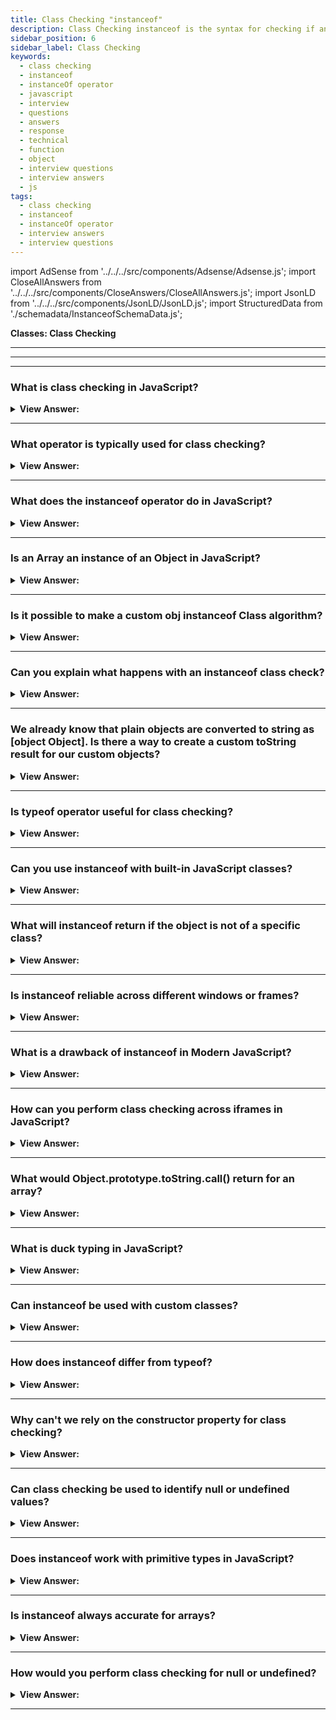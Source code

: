 ```yaml
---
title: Class Checking "instanceof"
description: Class Checking instanceof is the syntax for checking if an object is an instance of a class. The instanceof allows us to check if an object belongs to a  class.
sidebar_position: 6
sidebar_label: Class Checking
keywords:
  - class checking
  - instanceof
  - instanceOf operator
  - javascript
  - interview
  - questions
  - answers
  - response
  - technical
  - function
  - object
  - interview questions
  - interview answers
  - js
tags:
  - class checking
  - instanceof
  - instanceOf operator
  - interview answers
  - interview questions
---
```


import AdSense from '../../../src/components/Adsense/Adsense.js';
import CloseAllAnswers from '../../../src/components/CloseAnswers/CloseAllAnswers.js';
import JsonLD from '../../../src/components/JsonLD/JsonLD.js';
import StructuredData from './schemadata/InstanceofSchemaData.js';

<JsonLD data={StructuredData} />

<head>
  <title>Class Checking instanceof | Frontend Phone Interview Answers</title>
</head>

**Classes: Class Checking**

---

<AdSense />

---

<CloseAllAnswers />

---

### What is class checking in JavaScript?

<details>
  <summary><strong>View Answer:</strong></summary>
  <div>
  <div><strong>Interview Response:</strong> In JavaScript, classes are special functions that are used to create objects. Class checking typically refers to the practice of checking the type or constructor of an object to ensure it was instantiated from a specific class.
  </div><br />
  <div><strong className="codeExample">Code Example:</strong><br /><br />

  <div></div>

Let's say we have a `Car` class, and we want to confirm if a given object is an instance of `Car`. Here's how we might perform class checking in JavaScript:

```javascript
class Car {
    constructor(model, year) {
        this.model = model;
        this.year = year;
    }
}

// Create a new instance of Car
let myCar = new Car('Tesla Model 3', 2022);

// Check if myCar is an instance of Car
if (myCar instanceof Car) {
    console.log('myCar is an instance of Car');
} else {
    console.log('myCar is not an instance of Car');
}
```

In this example, `myCar instanceof Car` will return `true` because `myCar` was created as an instance of the `Car` class. So, the output of this code would be "myCar is an instance of Car".

---

:::note
This is a simple form of class checking. It is important to note that JavaScript is a prototype-based language, and class checking can become more complex when inheritance and other advanced features are used. But for most practical purposes, the `instanceof` operator will serve you well.
:::

  </div>
  </div>
</details>

---

### What operator is typically used for class checking?

<details>
  <summary><strong>View Answer:</strong></summary>
  <div>
  <div><strong>Interview Response:</strong> The `instanceof` operator is typically used in JavaScript for class checking. It checks the prototype chain for the constructor reference.
  </div><br />
  <div><strong className="codeExample">Code Example:</strong><br /><br />

  <div></div>

```js
const myArray = [1, 2, 3, 4, 5];
console.log(myArray instanceof Array);  // Returns true
```

  </div>
  </div>
</details>

---

### What does the instanceof operator do in JavaScript?

<details>
  <summary><strong>View Answer:</strong></summary>
  <div>
  <div><strong>Interview Response:</strong> The `instanceof` operator in JavaScript tests whether the prototype property of a constructor appears anywhere in the prototype chain of an object. In simpler terms, it checks if an object is an instance of a specific class or constructor.
</div><br />
  <div><strong>Technical Response:</strong> The instanceof operator allows us to check whether an object belongs to a certain class. It also takes inheritance into account. Such a check may be necessary in many cases, and it can be used for building a polymorphic function, the one that treats arguments differently depending on their type.
</div><br />
  <div><strong className="codeExample">Code Example:</strong><br /><br />

  <div></div>

```javascript
class Car {
    constructor(model, year) {
        this.model = model;
        this.year = year;
    }
}

class Bike {
    constructor(model, year) {
        this.model = model;
        this.year = year;
    }
}

let myCar = new Car('Tesla Model 3', 2022);
let myBike = new Bike('Yamaha MT-15', 2020);

console.log(myCar instanceof Car);  // Returns true
console.log(myCar instanceof Bike); // Returns false
console.log(myBike instanceof Car); // Returns false
console.log(myBike instanceof Bike); // Returns true
```

In this code:

- `myCar instanceof Car` checks if `myCar` is an instance of the `Car` class, and returns `true`.
- `myCar instanceof Bike` checks if `myCar` is an instance of the `Bike` class, and returns `false`.
- `myBike instanceof Car` checks if `myBike` is an instance of the `Car` class, and returns `false`.
- `myBike instanceof Bike` checks if `myBike` is an instance of the `Bike` class, and returns `true`.

As you can see, `instanceof` allows you to confirm the class of an object in JavaScript.

  </div>
  </div>
</details>

---

### Is an Array an instance of an Object in JavaScript?

<details>
  <summary><strong>View Answer:</strong></summary>
  <div>
  <div><strong>Interview Response:</strong> In JavaScript, arrays are a type of object and can be considered instances of the `Object` class. We can confirm this using the `instanceof` operator.
</div><br />
  <div><strong>Technical Response:</strong> Yes, an Array belongs to the Object class, because Array prototypically inherits from Object. At the base of JavaScript, all native objects like Array and even Function inherit from the Object class. The instanceof operator examines the prototype chain to render a result as true or false.
</div><br />
  <div><strong className="codeExample">Code Example:</strong><br /><br />

  <div></div>

```javascript
let myArray = [1, 2, 3, 4, 5];

console.log(myArray instanceof Array);  // Returns true
console.log(myArray instanceof Object); // Also returns true
```

In this code:

- `myArray instanceof Array` checks if `myArray` is an instance of the `Array` class, and returns `true`.
- `myArray instanceof Object` checks if `myArray` is an instance of the `Object` class, and also returns `true`.

As you can see, an Array is indeed considered an instance of an Object in JavaScript, due to JavaScript's object-based nature where almost everything is an object.

  </div>
  </div>
</details>

---

### Is it possible to make a custom obj instanceof Class algorithm?

<details>
  <summary><strong>View Answer:</strong></summary>
  <div>
  <div><strong>Interview Response:</strong> Yes, it is possible to customize the behavior of the `instanceof` operator in modern JavaScript (ES6 and beyond) using the `Symbol.hasInstance` method. This method is a static method that defines how an object should behave with the `instanceof` operator.
</div><br />
  <div><strong className="codeExample">Here's an example that demonstrates this:</strong><br /><br />

  <div></div>

```javascript
class MyCustomClass {
    static [Symbol.hasInstance](instance) {
        return Array.isArray(instance);
    }
}

const myArray = [1, 2, 3, 4, 5];
const myObject = {foo: 'bar'};

console.log(myArray instanceof MyCustomClass);  // Returns true
console.log(myObject instanceof MyCustomClass); // Returns false
```

In this code:

- We define a `MyCustomClass` class with a `Symbol.hasInstance` method.
- This method checks if the `instance` is an Array using the `Array.isArray` method.
- `myArray instanceof MyCustomClass` checks if `myArray` is an "instance" of `MyCustomClass` as per our custom definition, and returns `true` because `myArray` is an array.
- `myObject instanceof MyCustomClass` checks if `myObject` is an "instance" of `MyCustomClass` as per our custom definition, and returns `false` because `myObject` is not an array.

So, you can indeed customize the behavior of the `instanceof` operator in modern JavaScript. Note that this can lead to some surprising results, so use this feature with caution!

  </div>
  </div>
</details>

---

### Can you explain what happens with an instanceof class check?

<details>
  <summary><strong>View Answer:</strong></summary>
  <div>
  <div><strong>Interview Response:</strong> The obj instanceOf Class checks whether Class.prototype is equal to one of the prototypes in the obj prototype chain. If any answer is true, return true. If it does not reach true as a result and reaches the end of the chain, return false. The Class constructor itself does not participate in the check! Only the chain of prototypes and Class.prototype matters.
</div><br />
  <div><strong className="codeExample">Code Example:</strong><br /><br />

  <div></div>

```js
class Rabbit extends Animal {}

let rabbit = new Rabbit();
console.log(rabbit instanceof Animal); // true

// rabbit.__proto__ === Rabbit.prototype
// rabbit.__proto__.__proto__ === Animal.prototype (match! return true)
```

  </div>
  </div>
</details>

---

### We already know that plain objects are converted to string as [object Object]. Is there a way to create a custom toString result for our custom objects?

<details>
  <summary><strong>View Answer:</strong></summary>
  <div>
  <div><strong>Interview Response:</strong> Yes, the behavior of Object toString can be customized using a special object property Symbol.toStringTag. The Symbol.toStringTag also works for environment-specific objects like the window and XMLHttpRequest objects.
</div><br />
  <div><strong className="codeExample">Code Example:</strong><br /><br />

  <div></div>

```js
let user = {
  [Symbol.toStringTag]: 'User',
};

console.log({}.toString.call(user)); // [object User]

// toStringTag for the environment-specific object and class:
console.log(window[Symbol.toStringTag]); // Window
console.log(XMLHttpRequest.prototype[Symbol.toStringTag]); // XMLHttpRequest

console.log({}.toString.call(window)); // [object Window]
console.log({}.toString.call(new XMLHttpRequest())); // [object XMLHttpRequest]
```

  </div>
  </div>
</details>

---

### Is typeof operator useful for class checking?

<details>
  <summary><strong>View Answer:</strong></summary>
  <div>
  <div><strong>Interview Response:</strong> No, the `typeof` operator in JavaScript is not useful for class checking. It can check the type of a variable (e.g., 'string', 'number'), but it cannot check if an object is an instance of a specific class.
  </div>
  </div>
</details>

---

### Can you use instanceof with built-in JavaScript classes?

<details>
  <summary><strong>View Answer:</strong></summary>
  <div>
  <div><strong>Interview Response:</strong> Yes, the `instanceof` operator can be used with built-in JavaScript classes like `Array`, `String`, `Number`, `Date`, `Object` to check an object's type.
  </div><br />
  <div><strong className="codeExample">Code Example:</strong><br /><br />

  <div></div>

```js
let myDate = new Date();
console.log(myDate instanceof Date); // Returns true

let myArray = [1, 2, 3];
console.log(myArray instanceof Array); // Returns true
```

  </div>
  </div>
</details>

---

### What will instanceof return if the object is not of a specific class?

<details>
  <summary><strong>View Answer:</strong></summary>
  <div>
  <div><strong>Interview Response:</strong> The `instanceof` operator in JavaScript will return `false` if the object is not an instance of the specified class.
  </div><br />
  <div><strong className="codeExample">Code Example:</strong><br /><br />

  <div></div>

```js
class MyClass {}

let myInstance = new MyClass();
let myNumber = 5;

console.log(myInstance instanceof MyClass); // logs true
console.log(myNumber instanceof MyClass); // logs false
```

  </div>
  </div>
</details>

---

### Is instanceof reliable across different windows or frames?

<details>
  <summary><strong>View Answer:</strong></summary>
  <div>
  <div><strong>Interview Response:</strong> No, `instanceof` is not always reliable across different windows or frames, as each has its own execution environment and constructor instances. It can lead to unexpected results.
  </div><br />
  <div><strong className="codeExample">Code Example:</strong><br /><br />

  <div></div>

Here's an example that illustrates the potential issue with `instanceof` across different windows or frames.

```javascript
// Assume we have two windows or frames: window1 and window2
let array1 = window1.Array; 
let array2 = window2.Array;

let instance1 = new array1();
let instance2 = new array2();

console.log(instance1 instanceof array1); // logs true
console.log(instance2 instanceof array1); // logs false even though instance2 is an Array object
```

In this case, `instance2` is an instance of `Array`, but `instanceof` returns `false` because it's from a different window or frame.

  </div>
  </div>
</details>

---

### What is a drawback of instanceof in Modern JavaScript?

<details>
  <summary><strong>View Answer:</strong></summary>
  <div>
  <div><strong>Interview Response:</strong> A drawback of `instanceof` in modern JavaScript is that it doesn't work reliably with objects from different execution contexts (like iframes or different windows), which have their own global scope.
  </div><br />
  <div><strong className="codeExample">Code Example:</strong><br /><br />

  <div></div>

The following example demonstrates this drawback of `instanceof`. Consider two iframes, each with their own execution environment.

Assume we have two iframes with their separate JavaScript execution contexts:

```html
<iframe id="iframe1" srcdoc="<script>window.onload = function() { parent.array1 = new Array(); };</script>"></iframe>
<iframe id="iframe2" srcdoc="<script>window.onload = function() { parent.array2 = new Array(); };</script>"></iframe>
```

Then in the parent frame:

```javascript
window.onload = function() {
    console.log(array1 instanceof Array); // logs true
    console.log(array2 instanceof Array); // logs true
    console.log(array1 instanceof array2.constructor); // logs false
}
```

In the above code, `array1` and `array2` are both instances of `Array`, but `array1 instanceof array2.constructor` returns `false` because `array1` and `array2` were created in different execution contexts (iframes), each with its own `Array` constructor.

  </div>
  </div>
</details>

---

### How can you perform class checking across iframes in JavaScript?

<details>
  <summary><strong>View Answer:</strong></summary>
  <div>
  <div><strong>Interview Response:</strong> To perform class checking across iframes in modern JavaScript, you can use `Object.prototype.toString.call(instance)`. This method returns a string representing the object's class.

  </div><br />
  <div><strong className="codeExample">Code Example:</strong><br /><br />

  <div></div>

Here is a simple code example. Instead of using `instanceof`, you can use `Object.prototype.toString.call()` to perform class checking across iframes:

```javascript
<iframe id="iframe1" srcdoc="<script>window.onload = function() { parent.arrayFromIframe = new Array(); };</script>"></iframe>

<script>
window.onload = function() {
    console.log(Object.prototype.toString.call(arrayFromIframe) === '[object Array]'); // logs true
}
</script>
```

In the above example, even though `arrayFromIframe` was created in a different execution context (an iframe), `Object.prototype.toString.call(arrayFromIframe)` still correctly identifies it as an Array.

  </div>
  </div>
</details>

---

### What would Object.prototype.toString.call() return for an array?

<details>
  <summary><strong>View Answer:</strong></summary>
  <div>
  <div><strong>Interview Response:</strong> `Object.prototype.toString.call()` for an array in JavaScript would return "[object Array]". This string indicates that the object is an Array.
  </div>
  </div>
</details>

---

### What is duck typing in JavaScript?

<details>
  <summary><strong>View Answer:</strong></summary>
  <div>
  <div><strong>Interview Response:</strong> Duck typing in JavaScript is a programming concept where the semantics of an object are determined by its capabilities (methods and properties) rather than its class or inheritance hierarchy.
  </div><br />
  <div><strong className="codeExample">Code Example:</strong><br /><br />

  <div></div>

```javascript
let Duck = function() {};
Duck.prototype.quack = function() {
    console.log('Quack!');
};

let NotADuck = function() {};

let duck = new Duck();
let notADuck = new NotADuck();

function makeItQuack(possiblyADuck) {
    if (typeof possiblyADuck.quack === 'function') {
        possiblyADuck.quack();
    } else {
        console.log('This is not a duck!');
    }
}

makeItQuack(duck); // logs 'Quack!'
makeItQuack(notADuck); // logs 'This is not a duck!'
```

In this example, we don't care about the type of `possiblyADuck`. We only care that it has a `quack` method. This is the essence of duck typing: "If it quacks like a duck, it's a duck."

  </div>
  </div>
</details>

---

### Can instanceof be used with custom classes?

<details>
  <summary><strong>View Answer:</strong></summary>
  <div>
  <div><strong>Interview Response:</strong> Yes, the `instanceof` operator can be used with custom classes in JavaScript. It checks whether an object is an instance of a specific class.
  </div>
  </div>
</details>

---

### How does instanceof differ from typeof?

<details>
  <summary><strong>View Answer:</strong></summary>
  <div>
  <div><strong>Interview Response:</strong> In JavaScript, `instanceof` checks if an object is an instance of a specific class, while `typeof` returns a string indicating the type of the operand, like 'string', 'number', or 'object'.
  </div><br />
  <div><strong className="codeExample">Code Example:</strong><br /><br />

  <div></div>

```js
class MyClass {}

let myInstance = new MyClass();
let myNumber = 5;

console.log(myInstance instanceof MyClass); // logs true
console.log(myNumber instanceof MyClass); // logs false

console.log(typeof myInstance); // logs "object"
console.log(typeof myNumber); // logs "number"
```

  </div>
  </div>
</details>

---

### Why can't we rely on the constructor property for class checking?

<details>
  <summary><strong>View Answer:</strong></summary>
  <div>
  <div><strong>Interview Response:</strong> We can't always rely on the `constructor` property for class checking in JavaScript because it can be overwritten or it might be undefined if the object was created using `Object.create(null)`.
  </div><br />
  <div><strong className="codeExample">Code Example:</strong><br /><br />

  <div></div>

```javascript
function MyClass() {}

const myInstance = new MyClass();

console.log(myInstance.constructor === MyClass); // true

MyClass.prototype.constructor = null;

console.log(myInstance.constructor === MyClass); // false

const noConstructor = Object.create(null);

console.log(noConstructor.constructor); // undefined
```

This code demonstrates that relying on the `constructor` property for class checking can be unreliable.

  </div>
  </div>
</details>

---

### Can class checking be used to identify null or undefined values?

<details>
  <summary><strong>View Answer:</strong></summary>
  <div>
  <div><strong>Interview Response:</strong> No, class checking methods like `instanceof` cannot be used to identify `null` or `undefined` values. Instead, you should directly compare the variable to `null` or `undefined`.
  </div>
  </div>
</details>

---

### Does instanceof work with primitive types in JavaScript?

<details>
  <summary><strong>View Answer:</strong></summary>
  <div>
  <div><strong>Interview Response:</strong> No, `instanceof` in JavaScript does not work with primitive types. It is only used to check if an object is an instance of a particular class or constructor.
  </div><br />
  <div><strong className="codeExample">Code Example:</strong><br /><br />

  <div></div>

```javascript
let myString = "Hello, World!";
let myNumber = 42;

console.log(myString instanceof String); // false
console.log(myNumber instanceof Number); // false
```

In both checks, `instanceof` returns `false` because these are not instances of `String` or `Number` objects, but primitive string and number types.

  </div>
  </div>
</details>

---

### Is instanceof always accurate for arrays?

<details>
  <summary><strong>View Answer:</strong></summary>
  <div>
  <div><strong>Interview Response:</strong> Yes, instanceof can be accurate for arrays (including typed arrays like Int32Array) in JavaScript if used like someArray instanceof Array. However, it may not work accurately across different frames or iframes due to separate execution contexts.
  </div>
  </div>
</details>

---

### How would you perform class checking for null or undefined?

<details>
  <summary><strong>View Answer:</strong></summary>
  <div>
  <div><strong>Interview Response:</strong> In JavaScript, we can't use instanceof with null or undefined. To check for these, use a direct comparison: 'variable === null' or 'variable === undefined'.
  </div><br />
  <div><strong className="codeExample">Code Example:</strong><br /><br />

  <div></div>

In JavaScript, you can use a direct comparison for checking `null` or `undefined`. Here's an example:

```javascript
let myNullValue = null;
let myUndefinedValue = undefined;

console.log(myNullValue === null); // true
console.log(myUndefinedValue === undefined); // true
```

In this code, the `===` operator accurately checks if `myNullValue` is `null` and `myUndefinedValue` is `undefined`.

  </div>
  </div>
</details>

---
